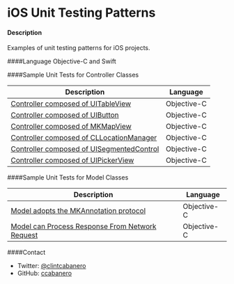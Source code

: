 iOS Unit Testing Patterns
=========================


#### Description
Examples of unit testing patterns for iOS projects.  

####Language
Objective-C and Swift

####Sample Unit Tests for Controller Classes

Description | Language
------------ | ------------- 
[Controller composed of UITableView](Samples/UITableView-objc.md) | Objective-C
[Controller composed of UIButton](Samples/UIButton-objc.md) | Objective-C
[Controller composed of MKMapView](Samples/MKMapView-objc.md) | Objective-C
[Controller composed of CLLocationManager](Samples/CLLocationManager-objc.md) | Objective-C
[Controller composed of UISegmentedControl](Samples/UISegmentedControl-objc.md) | Objective-C
[Controller composed of UIPickerView](Samples/UIPickerView-objc.md) | Objective-C

####Sample Unit Tests for Model Classes

Description | Language
------------ | ------------- 
[Model adopts the MKAnnotation protocol](Samples/MKAnnotation-objc.md) | Objective-C
[Model can Process Response From Network Request](Samples/NetworkRequests-objc.md)| Objective-C

####Contact
* Twitter: [@clintcabanero](http://twitter.com/clintcabanero)
* GitHub: [ccabanero](http:///github.com/ccabanero)


    
